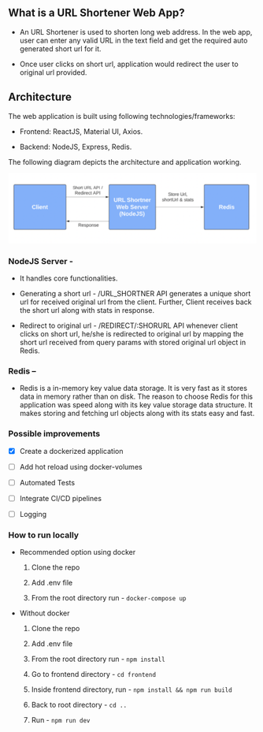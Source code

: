 ## What is a URL Shortener Web App?

- An URL Shortener is used to shorten long web address. In the web app, user
  can enter any valid URL in the text field and get the required auto generated
  short url for it.

- Once user clicks on short url, application would redirect the user to original url
  provided.

## Architecture

The web application is built using following technologies/frameworks:

- Frontend: ReactJS, Material UI, Axios.

- Backend: NodeJS, Express, Redis.

The following diagram depicts the architecture and application working.

![alt text](https://github.com/chintal31/urlShortner/blob/main/architecture.png?raw=true)

### NodeJS Server -

- It handles core functionalities.

- Generating a short url - /URL_SHORTNER API generates a unique short url
  for received original url from the client. Further, Client receives back the short
  url along with stats in response.

- Redirect to original url - /REDIRECT/:SHORURL API whenever client clicks
  on short url, he/she is redirected to original url by mapping the short url
  received from query params with stored original url object in Redis.

### Redis –

- Redis is a in-memory key value data storage. It is very fast as it stores data
  in memory rather than on disk. The reason to choose Redis for this application was
  speed along with its key value storage data structure. It makes storing and fetching
  url objects along with its stats easy and fast.

### Possible improvements

- [x] Create a dockerized application

- [ ] Add hot reload using docker-volumes

- [ ] Automated Tests

- [ ] Integrate CI/CD pipelines

- [ ] Logging

### How to run locally

- Recommended option using docker

  1. Clone the repo

  2. Add .env file

  3. From the root directory run - `docker-compose up`

- Without docker

  1. Clone the repo

  2. Add .env file

  3. From the root directory run - `npm install`

  4. Go to frontend directory - `cd frontend`

  5. Inside frontend directory, run - `npm install && npm run build`

  6. Back to root directory - `cd ..`

  7. Run - `npm run dev`
